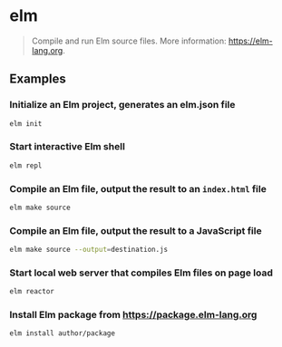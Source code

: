 # elm

> Compile and run Elm source files. More information: <https://elm-lang.org>.

## Examples

### Initialize an Elm project, generates an elm.json file

```bash
elm init
```

### Start interactive Elm shell

```bash
elm repl
```

### Compile an Elm file, output the result to an `index.html` file

```bash
elm make source
```

### Compile an Elm file, output the result to a JavaScript file

```bash
elm make source --output=destination.js
```

### Start local web server that compiles Elm files on page load

```bash
elm reactor
```

### Install Elm package from <https://package.elm-lang.org>

```bash
elm install author/package
```

